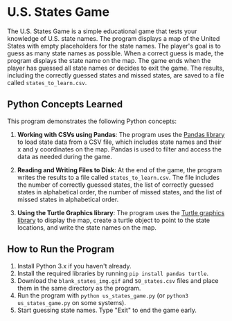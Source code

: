 # U.S. States Game

The U.S. States Game is a simple educational game that tests your knowledge of 
U.S. state names. The program displays a map of the United States with empty 
placeholders for the state names. The player's goal is to guess as many state 
names as possible. When a correct guess is made, the program displays the state 
name on the map. The game ends when the player has guessed all state names or 
decides to exit the game. The results, including the correctly guessed states 
and missed states, are saved to a file called `states_to_learn.csv`.

## Python Concepts Learned

This program demonstrates the following Python concepts:

1. **Working with CSVs using Pandas**: The program uses the 
   [Pandas library](https://pandas.pydata.org/) to load state data from a CSV 
   file, which includes state names and their x and y coordinates on the map. 
   Pandas is used to filter and access the data as needed during the game.

2. **Reading and Writing Files to Disk**: At the end of the game, the program 
   writes the results to a file called `states_to_learn.csv`. The file includes 
   the number of correctly guessed states, the list of correctly guessed states 
   in alphabetical order, the number of missed states, and the list of missed 
   states in alphabetical order.

3. **Using the Turtle Graphics library**: The program uses the 
   [Turtle graphics library](https://docs.python.org/3/library/turtle.html) to 
   display the map, create a turtle object to point to the state locations, and 
   write the state names on the map.

## How to Run the Program

1. Install Python 3.x if you haven't already.
2. Install the required libraries by running `pip install pandas turtle`.
3. Download the `blank_states_img.gif` and `50_states.csv` files and place them 
   in the same directory as the program.
4. Run the program with `python us_states_game.py` (or `python3 us_states_game.py` 
   on some systems).
5. Start guessing state names. Type "Exit" to end the game early.
